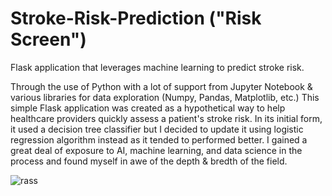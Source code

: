 # Stroke-Risk-Prediction ("Risk Screen")
Flask application that leverages machine learning to predict stroke risk.

Through the use of Python with a lot of support from Jupyter Notebook & various libraries for data exploration (Numpy, Pandas, Matplotlib, etc.)
This simple Flask application was created as a hypothetical way to help healthcare providers quickly assess a patient's stroke risk. In its
initial form, it used a decision tree classifier but I decided to update it using logistic regression algorithm instead as it tended to performed better. 
I gained a great deal of exposure to AI, machine learning, and data science in the process and found myself in awe of the depth & bredth of the field.

![rass](https://user-images.githubusercontent.com/82725351/134408522-d3735053-cfe4-4d90-9223-a5f782a187b8.png)
